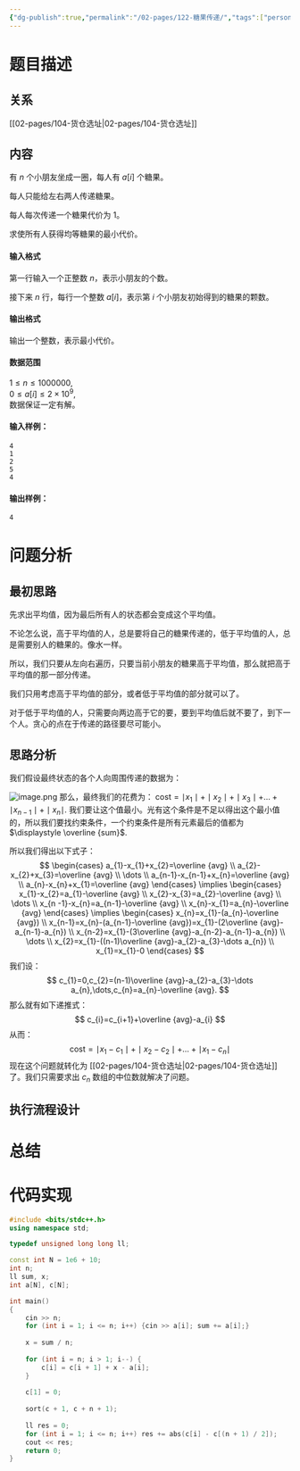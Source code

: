 ```yaml
---
{"dg-publish":true,"permalink":"/02-pages/122-糖果传递/","tags":["personal/blog","algorithm/greedy","algorithm/math"]}
---
```



# 题目描述
## 关系
[[02-pages/104-货仓选址\|02-pages/104-货仓选址]]
## 内容
有 $n$ 个小朋友坐成一圈，每人有 $a[i]$ 个糖果。

每人只能给左右两人传递糖果。

每人每次传递一个糖果代价为 $1$。

求使所有人获得均等糖果的最小代价。

#### 输入格式

第一行输入一个正整数 $n$，表示小朋友的个数。

接下来 $n$ 行，每行一个整数 $a[i]$，表示第 $i$ 个小朋友初始得到的糖果的颗数。

#### 输出格式

输出一个整数，表示最小代价。

#### 数据范围

$1 \le n \le 1000000$,  
$0 \le a[i] \le 2 \times 10^9$,  
数据保证一定有解。

#### 输入样例：

```
4
1
2
5
4
```

#### 输出样例：

```
4
```
# 问题分析
## 最初思路
先求出平均值，因为最后所有人的状态都会变成这个平均值。

不论怎么说，高于平均值的人，总是要将自己的糖果传递的，低于平均值的人，总是需要别人的糖果的。像水一样。

所以，我们只要从左向右遍历，只要当前小朋友的糖果高于平均值，那么就把高于平均值的那一部分传递。

我们只用考虑高于平均值的部分，或者低于平均值的部分就可以了。

对于低于平均值的人，只需要向两边高于它的要，要到平均值后就不要了，到下一个人。贪心的点在于传递的路径要尽可能小。


## 思路分析
我们假设最终状态的各个人向周围传递的数据为：

![image.png](https://yelanyanyu-img-bed.oss-cn-hangzhou.aliyuncs.com/img/blog/2024/03/20240319184455.png)
那么，最终我们的花费为： $\text{cost}=\displaystyle \mid x_{1}\mid+\mid x_{2}\mid+\mid x_{3}\mid+\dots+\mid x_{n-1}\mid+\mid x_{n}\mid$. 我们要让这个值最小。光有这个条件是不足以得出这个最小值的，所以我们要找约束条件，一个约束条件是所有元素最后的值都为 $\displaystyle \overline {sum}$.

所以我们得出以下式子：
$$
\begin{cases}
a_{1}-x_{1}+x_{2}=\overline {avg} \\
a_{2}-x_{2}+x_{3}=\overline {avg} \\
\dots \\
a_{n-1}-x_{n-1}+x_{n}=\overline {avg} \\
a_{n}-x_{n}+x_{1}=\overline {avg}
\end{cases}
\implies
\begin{cases}
x_{1}-x_{2}=a_{1}-\overline {avg} \\
x_{2}-x_{3}=a_{2}-\overline {avg} \\
\dots \\
x_{n -1}-x_{n}=a_{n-1}-\overline {avg} \\
x_{n}-x_{1}=a_{n}-\overline {avg}
\end{cases}
\implies
\begin{cases}
x_{n}=x_{1}-(a_{n}-\overline {avg}) \\
x_{n-1}=x_{n}-(a_{n-1}-\overline {avg})=x_{1}-(2\overline {avg}-a_{n-1}-a_{n}) \\
x_{n-2}=x_{1}-(3\overline {avg}-a_{n-2}-a_{n-1}-a_{n}) \\
\dots \\
x_{2}=x_{1}-((n-1)\overline {avg}-a_{2}-a_{3}-\dots a_{n}) \\
x_{1}=x_{1}-0
\end{cases}
$$
我们设：
$$
c_{1}=0,c_{2}=(n-1)\overline {avg}-a_{2}-a_{3}-\dots a_{n},\dots,c_{n}=a_{n}-\overline {avg}.
$$
那么就有如下递推式：
$$
c_{i}=c_{i+1}+\overline {avg}-a_{i}
$$
从而：
$$
\text{cost}=\mid x_{1}-c_{1}\mid+\mid x_{2}-c_{2}\mid+\dots+\mid x_{1}-c_{n}\mid
$$
现在这个问题就转化为 [[02-pages/104-货仓选址\|02-pages/104-货仓选址]]了。我们只需要求出 $\displaystyle c_{n}$ 数组的中位数就解决了问题。
## 执行流程设计
# 总结

# 代码实现
```c++
#include <bits/stdc++.h>
using namespace std;

typedef unsigned long long ll;

const int N = 1e6 + 10;
int n; 
ll sum, x;
int a[N], c[N];

int main()
{
    cin >> n;
    for (int i = 1; i <= n; i++) {cin >> a[i]; sum += a[i];}
    
    x = sum / n;
    
    for (int i = n; i > 1; i--) {
        c[i] = c[i + 1] + x - a[i];
    }
    
    c[1] = 0;
    
    sort(c + 1, c + n + 1);
    
    ll res = 0;
    for (int i = 1; i <= n; i++) res += abs(c[i] - c[(n + 1) / 2]);
    cout << res;
    return 0;
}
```

